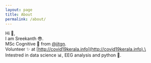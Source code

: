 ```yaml
---
layout: page
title: About
permalink: /about/
---
```


Hi 👋,\
I am Sreekanth 😎.\
MSc Cognitive 🧠 from [@iitgn](https://cogs.iitgn.ac.in/alumni/batch-2017-19/).\
Volunteer ✨ at [http://covid19kerala.info](http://covid19kerala.info).‍\
Intestred in data science 📊, EEG analysis and python 🐍.
